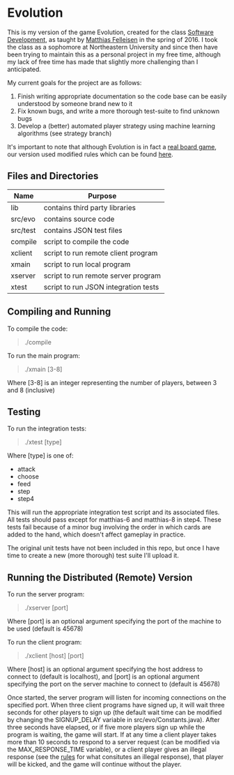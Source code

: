 # Evolution

This is my version of the game Evolution, created for the class [Software Development](http://www.ccs.neu.edu/home/matthias/4500-s16/), as taught by [Matthias Felleisen](http://www.ccs.neu.edu/home/matthias/) in the spring of 2016. I took the class as a sophomore at Northeastern University and since then have been trying to maintain this as a personal project in my free time, although my lack of free time has made that slightly more challenging than I anticipated. 

My current goals for the project are as follows:
  1. Finish writing appropriate documentation so the code base can be easily understood by someone brand new to it
  2. Fix known bugs, and write a more thorough test-suite to find unknown bugs
  3. Develop a (better) automated player strategy using machine learning algorithms (see strategy branch)
  
It's important to note that although Evolution is in fact a [real board game](https://boardgamegeek.com/boardgame/155703/evolution), our version used modified rules which can be found [here](http://www.ccs.neu.edu/home/matthias/4500-s16/evolution.html).

Files and Directories
-----------------------
| Name          | Purpose                                    |
|---------------|--------------------------------------------|
| lib           | contains third party libraries |
| src/evo       | contains source code |
| src/test      | contains JSON test files |
| compile       | script to compile the code |
| xclient       | script to run remote client program |
| xmain         | script to run local program |
| xserver       | script to run remote server program |
| xtest         | script to run JSON integration tests |

Compiling and Running
------------------
To compile the code:
> ./compile

To run the main program:
> ./xmain [3-8]

Where [3-8] is an integer representing the number of players, between 3 and 8 (inclusive)

Testing
-----------------
To run the integration tests:
> ./xtest [type]

Where [type] is one of:
  - attack
  - choose
  - feed
  - step
  - step4
  
This will run the appropriate integration test script and its associated files. All tests should pass except for matthias-6 and matthias-8 in step4. These tests fail because of a minor bug involving the order in which cards are added to the hand, which doesn't affect gameplay in practice.

The original unit tests have not been included in this repo, but once I have time to create a new (more thorough) test suite I'll upload it.

Running the Distributed (Remote) Version
----------------------------------------
To run the server program:
> ./xserver [port]

Where [port] is an optional argument specifying the port of the machine to be used (default is 45678)

To run the client program:
> ./xclient [host] [port]

Where [host] is an optional argument specifying the host address to connect to (default is localhost), and [port] is an optional argument
specifying the port on the server machine to connect to (default is 45678)

Once started, the server program will listen for incoming connections on the specified port. When three client programs have signed up, it will wait three seconds for other players to sign up (the default wait time can be modified by changing the SIGNUP\_DELAY variable in src/evo/Constants.java). After three seconds have elapsed, or if five more players sign up while the program is waiting, the game will start. If at any time a client player takes more than 10 seconds to respond to a server request (can be modified via the MAX\_RESPONSE\_TIME variable), or a client player gives an illegal response (see the [rules](http://www.ccs.neu.edu/home/matthias/4500-s16/evolution.html) for what consitutes an illegal response), that player will be kicked, and the game will continue without the player.

